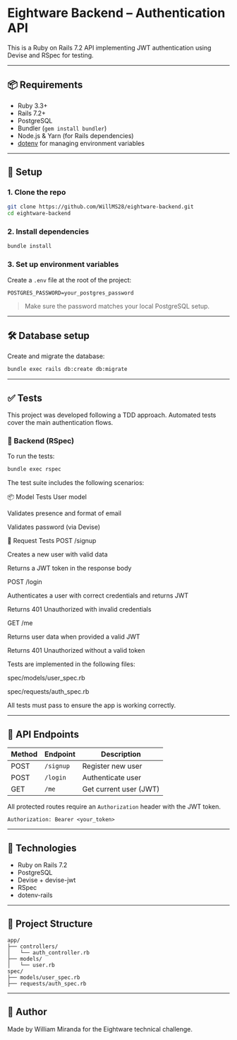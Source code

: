 # Eightware Backend – Authentication API

This is a Ruby on Rails 7.2 API implementing JWT authentication using Devise and RSpec for testing.

---

## 📦 Requirements

- Ruby 3.3+
- Rails 7.2+
- PostgreSQL
- Bundler (`gem install bundler`)
- Node.js & Yarn (for Rails dependencies)
- [dotenv](https://github.com/bkeepers/dotenv) for managing environment variables

---

## 🚀 Setup

### 1. Clone the repo

```bash
git clone https://github.com/WillMS28/eightware-backend.git
cd eightware-backend
```

### 2. Install dependencies

```bash
bundle install
```

### 3. Set up environment variables

Create a `.env` file at the root of the project:

```
POSTGRES_PASSWORD=your_postgres_password
```

> Make sure the password matches your local PostgreSQL setup.

---

## 🛠️ Database setup

Create and migrate the database:

```bash
bundle exec rails db:create db:migrate
```

---

## ✅ Tests

This project was developed following a TDD approach. Automated tests cover the main authentication flows.

### 🔧 Backend (RSpec)

To run the tests:

```bash
bundle exec rspec
```

The test suite includes the following scenarios:

📦 Model Tests
User model

Validates presence and format of email

Validates password (via Devise)

🔁 Request Tests
POST /signup

Creates a new user with valid data

Returns a JWT token in the response body

POST /login

Authenticates a user with correct credentials and returns JWT

Returns 401 Unauthorized with invalid credentials

GET /me

Returns user data when provided a valid JWT

Returns 401 Unauthorized without a valid token

Tests are implemented in the following files:

spec/models/user_spec.rb

spec/requests/auth_spec.rb

All tests must pass to ensure the app is working correctly.

---

## 🔐 API Endpoints

| Method | Endpoint      | Description             |
|--------|---------------|-------------------------|
| POST   | `/signup`     | Register new user       |
| POST   | `/login`      | Authenticate user       |
| GET    | `/me`         | Get current user (JWT)  |

All protected routes require an `Authorization` header with the JWT token.

```
Authorization: Bearer <your_token>
```

---

## 🧪 Technologies

- Ruby on Rails 7.2
- PostgreSQL
- Devise + devise-jwt
- RSpec
- dotenv-rails

---

## 📁 Project Structure

```
app/
├── controllers/
│   └── auth_controller.rb
├── models/
│   └── user.rb
spec/
├── models/user_spec.rb
├── requests/auth_spec.rb
```

---

## 🧑 Author

Made by William Miranda for the Eightware technical challenge.